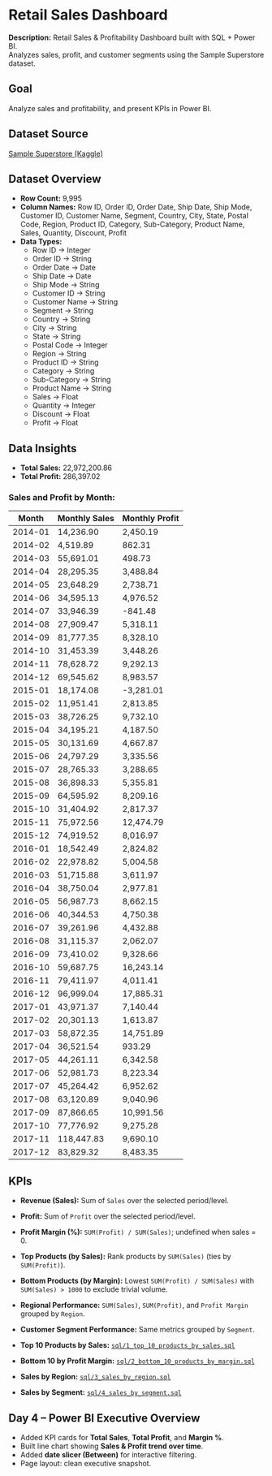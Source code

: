 # Retail Sales Dashboard

**Description:** Retail Sales & Profitability Dashboard built with SQL + Power BI.  
Analyzes sales, profit, and customer segments using the Sample Superstore dataset.

## Goal
Analyze sales and profitability, and present KPIs in Power BI.

## Dataset Source
[Sample Superstore (Kaggle)](https://www.kaggle.com/datasets/vivek468/superstore-dataset-final)

## Dataset Overview
- **Row Count:** 9,995
- **Column Names:** Row ID, Order ID, Order Date, Ship Date, Ship Mode, Customer ID, Customer Name, Segment, Country, City, State, Postal Code, Region, Product ID, Category, Sub-Category, Product Name, Sales, Quantity, Discount, Profit
- **Data Types:**
  - Row ID → Integer
  - Order ID → String
  - Order Date → Date
  - Ship Date → Date
  - Ship Mode → String
  - Customer ID → String
  - Customer Name → String
  - Segment → String
  - Country → String
  - City → String
  - State → String
  - Postal Code → Integer
  - Region → String
  - Product ID → String
  - Category → String
  - Sub-Category → String
  - Product Name → String
  - Sales → Float
  - Quantity → Integer
  - Discount → Float
  - Profit → Float

## Data Insights

- **Total Sales:** 22,972,200.86
- **Total Profit:** 286,397.02

### Sales and Profit by Month:

| Month     | Monthly Sales | Monthly Profit |
|-----------|---------------|----------------|
| 2014-01   | 14,236.90     | 2,450.19       |
| 2014-02   | 4,519.89      | 862.31         |
| 2014-03   | 55,691.01     | 498.73         |
| 2014-04   | 28,295.35     | 3,488.84       |
| 2014-05   | 23,648.29     | 2,738.71       |
| 2014-06   | 34,595.13     | 4,976.52       |
| 2014-07   | 33,946.39     | -841.48        |
| 2014-08   | 27,909.47     | 5,318.11       |
| 2014-09   | 81,777.35     | 8,328.10       |
| 2014-10   | 31,453.39     | 3,448.26       |
| 2014-11   | 78,628.72     | 9,292.13       |
| 2014-12   | 69,545.62     | 8,983.57       |
| 2015-01   | 18,174.08     | -3,281.01      |
| 2015-02   | 11,951.41     | 2,813.85       |
| 2015-03   | 38,726.25     | 9,732.10       |
| 2015-04   | 34,195.21     | 4,187.50       |
| 2015-05   | 30,131.69     | 4,667.87       |
| 2015-06   | 24,797.29     | 3,335.56       |
| 2015-07   | 28,765.33     | 3,288.65       |
| 2015-08   | 36,898.33     | 5,355.81       |
| 2015-09   | 64,595.92     | 8,209.16       |
| 2015-10   | 31,404.92     | 2,817.37       |
| 2015-11   | 75,972.56     | 12,474.79      |
| 2015-12   | 74,919.52     | 8,016.97       |
| 2016-01   | 18,542.49     | 2,824.82       |
| 2016-02   | 22,978.82     | 5,004.58       |
| 2016-03   | 51,715.88     | 3,611.97       |
| 2016-04   | 38,750.04     | 2,977.81       |
| 2016-05   | 56,987.73     | 8,662.15       |
| 2016-06   | 40,344.53     | 4,750.38       |
| 2016-07   | 39,261.96     | 4,432.88       |
| 2016-08   | 31,115.37     | 2,062.07       |
| 2016-09   | 73,410.02     | 9,328.66       |
| 2016-10   | 59,687.75     | 16,243.14      |
| 2016-11   | 79,411.97     | 4,011.41       |
| 2016-12   | 96,999.04     | 17,885.31      |
| 2017-01   | 43,971.37     | 7,140.44       |
| 2017-02   | 20,301.13     | 1,613.87       |
| 2017-03   | 58,872.35     | 14,751.89      |
| 2017-04   | 36,521.54     | 933.29         |
| 2017-05   | 44,261.11     | 6,342.58       |
| 2017-06   | 52,981.73     | 8,223.34       |
| 2017-07   | 45,264.42     | 6,952.62       |
| 2017-08   | 63,120.89     | 9,040.96       |
| 2017-09   | 87,866.65     | 10,991.56      |
| 2017-10   | 77,776.92     | 9,275.28       |
| 2017-11   | 118,447.83    | 9,690.10       |
| 2017-12   | 83,829.32     | 8,483.35       |

## KPIs

- **Revenue (Sales):** Sum of `Sales` over the selected period/level.
- **Profit:** Sum of `Profit` over the selected period/level.
- **Profit Margin (%):** `SUM(Profit) / SUM(Sales)`; undefined when sales = 0.
- **Top Products (by Sales):** Rank products by `SUM(Sales)` (ties by `SUM(Profit)`).
- **Bottom Products (by Margin):** Lowest `SUM(Profit) / SUM(Sales)` with `SUM(Sales) > 1000` to exclude trivial volume.
- **Regional Performance:** `SUM(Sales)`, `SUM(Profit)`, and `Profit Margin` grouped by `Region`.
- **Customer Segment Performance:** Same metrics grouped by `Segment`.

- **Top 10 Products by Sales:** [`sql/1_top_10_products_by_sales.sql`](sql/1_top_10_products_by_sales.sql)
- **Bottom 10 by Profit Margin:** [`sql/2_bottom_10_products_by_margin.sql`](sql/2_bottom_10_products_by_margin.sql)
- **Sales by Region:** [`sql/3_sales_by_region.sql`](sql/3_sales_by_region.sql)
- **Sales by Segment:** [`sql/4_sales_by_segment.sql`](sql/4_sales_by_segment.sql)

## Day 4 – Power BI Executive Overview
- Added KPI cards for **Total Sales**, **Total Profit**, and **Margin %**.
- Built line chart showing **Sales & Profit trend over time**.
- Added **date slicer (Between)** for interactive filtering.
- Page layout: clean executive snapshot.